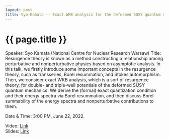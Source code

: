 ```yaml
---
layout: post
title: Syo Kamata -- Exact WKB analysis for the deformed SUSY quantum mechanics
---
```


{{ page.title }}
================

Speaker: Syo Kamata (National Centre for Nuclear Research Warsaw)
Title: Resurgence theory is known as a method constructing a relationship among perturbative and nonperturbative physics based on asymptotic analysis. In this talk, we firstly introduce some important concepts in the resurgence theory, such as transseries, Borel resummation, and Stokes automorphism. Then, we consider exact WKB analysis, which is a sort of resurgence theory, for double- and triple-well potentials of the deformed SUSY quantum mechanics. We derive the (formal) exact quantization condition and their energy spectra via Borel resummation, and then discuss Borel summability of the energy spectra and nonperturbative contributions to them.  

Date & Time: 3:00 PM, June 22, 2022.

Video: [Link](https://www.bilibili.com/video/BV1e94y1y7Lb?share_source=copy_web)  
Slides: [Link](http://jointhepth.github.io/files/2022-6-22-Syo-Kamata.pdf)
